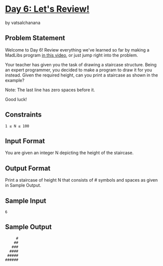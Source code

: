 # [Day 6: Let's Review!]
by vatsalchanana

## Problem Statement

Welcome to Day 6! Review everything we've learned so far by making a MadLibs
program [in this video], or just jump right into the problem.

Your teacher has given you the task of drawing a staircase structure. Being an
expert programmer, you decided to make a program to draw it for you instead.
Given the required height, can you print a staircase as shown in the example?

Note: The last line has zero spaces before it.

Good luck!

## Constraints

```
1 ≤ N ≤ 100
```

## Input Format

You are given an integer N depicting the height of the staircase.

## Output Format

Print a staircase of height N that consists of # symbols and spaces as given in Sample Output.

## Sample Input

```
6
```

## Sample Output

```
     #
    ##
   ###
  ####
 #####
######
```

[Day 6: Let's Review!]:https://www.hackerrank.com/contests/30-days-of-code/challenges/day-6-lets-review
[in this video]:https://youtu.be/qsMfF0d5L20
